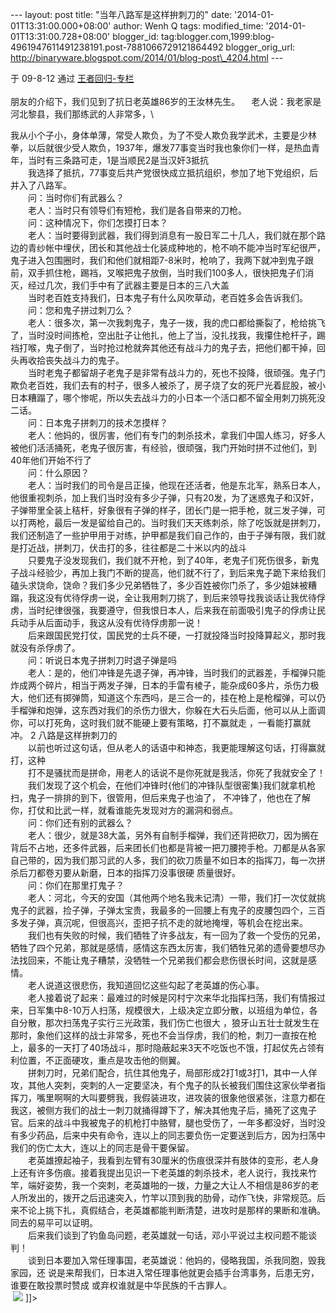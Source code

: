 --- layout: post title: "当年八路军是这样拚刺刀的" date:
'2014-01-01T13:31:00.000+08:00' author: Wenh Q tags: modified\_time:
'2014-01-01T13:31:00.728+08:00' blogger\_id:
tag:blogger.com,1999:blog-4961947611491238191.post-7881066729121864492
blogger\_orig\_url:
http://binaryware.blogspot.com/2014/01/blog-post\_4204.html ---
<div dir="ltr">

于 09-8-12 通过 [王者回归-专栏](http://blog.china.com/u/060604/863/)\
\
朋友的介绍下，我们见到了抗日老英雄86岁的王汝林先生。
　老人说：我老家是河北黎县，我们那练武的人非常多，\
<div>

我从小个子小，身体单薄，常受人欺负，为了不受人欺负我学武术，主要是少林拳，以后就很少受人欺负，1937年，爆发77事变当时我也象你们一样，是热血青年，当时有三条路可走，1是当顺民2是当汉奸3抵抗\
　　我选择了抵抗，77事变后共产党很快成立抵抗组织，参加了地下党组织，后并入了八路军。\
　　问：当时你们有武器么？\
　　老人：当时只有领导们有短枪，我们是各自带来的刀枪。\
　　问：这种情况下，你们怎摸打日本？\
　　老人：当时要得到武器，我们得到消息有一股日军二十几人，我们就在那个路边的青纱帐中埋伏，团长和其他战士化装成种地的，枪不响不能冲当时军纪很严，鬼子进入包围圈时，我们和他们就相距7-8米时，枪响了，我两下就冲到鬼子跟前，双手抓住枪，踢裆，叉喉把鬼子放倒，当时我们100多人，很快把鬼子们消灭，经过几次，我们手中有了武器主要是日本的三八大盖\
　　当时老百姓支持我们，日本鬼子有什么风吹草动，老百姓多会告诉我们。\
　　问：您和鬼子拼过刺刀么？\
　　老人：很多次，第一次我刺鬼子，鬼子一拨，我的虎口都给撕裂了，枪给挑飞了，当时没时间拣枪，空出肚子让他扎，他上了当，没扎找我，我攥住枪杆子，踢裆打喉，鬼子倒了，当时抢过枪就奔其他还有战斗力的鬼子去，把他们都干掉，回头再收拾丧失战斗力的鬼子。\
　　当时老鬼子都留胡子老鬼子是非常有战斗力的，死也不投降，很顽强。鬼子门欺负老百姓，我们去有的村子，很多人被杀了，房子烧了女的死尸光着屁股，被小日本糟蹋了，哪个惨呢，所以失去战斗力的小日本一个活口都不留全用刺刀挑死没二话。\
　　问：日本鬼子拼刺刀的技术怎摸样？\
　　老人：他妈的，很厉害，他们有专门的刺杀技术，拿我们中国人练习，好多人被他们活活捅死，老鬼子很厉害，有经验，很顽强，我门开始时拼不过他们，到40年他们开始不行了\
　　问：什么原因？\
　　老人：当时我们的司令是吕正操，他现在还活者，他是东北军，熟系日本人，他很重视刺杀，加上我们当时没有多少子弹，只有20发，为了迷惑鬼子和汉奸，子弹带里全装上秸杆，好象很有子弹的样子，团长门是一把手枪，就三发子弹，可以打两枪，最后一发是留给自己的。当时我们天天练刺杀，除了吃饭就是拼刺刀，我们还制造了一些护甲用于对练，护甲都是我们自己作的，由于子弹有限，我们就是打近战，拼刺刀，伏击打的多，往往都是二十米以内的战斗\
　　只要鬼子没发现我们，我们就不开枪，到了40年，老鬼子们死伤很多，新鬼子战斗经验少，再加上我门不断的提高，他们就不行了，到后来鬼子跪下来给我们磕头求饶命，饶命？我们多少兄弟牺牲了，多少百姓被你门杀了，多少姐妹被糟蹋，我这没有优待俘虏一说，全让我用刺刀挑了，到后来领导找我谈话让我优待俘虏，当时纪律很强，我要遵守，但我恨日本人，后来我在前面吸引鬼子的俘虏让民兵动手从后面动手，我这从没有优待俘虏那一说！\
　　后来跟国民党打仗，国民党的士兵不硬，一打就投降当时投降算起义，那时我就没有杀俘虏了。\
　　问：听说日本鬼子拼刺刀时退子弹是吗\
　　老人：是的，他们冲锋是先退子弹，再冲锋，当时我们的武器差，手榴弹只能炸成两个碎片，相当于两发子弹，日本的手雷有棱子，能杂成60多片，杀伤力极大，他们还有掷弹筒，知道这个东西吗，是三合一的，挂在枪上是枪榴弹，可以仍手榴弹和炮弹，这东西对我们的杀伤力很大，你躲在大石头后面，他可以从上面调你，可以打死角，这时我们就不能硬上要有策略，打不赢就走
，一看能打赢就冲。 2 八路是这样拚刺刀的\
　　以前也听过这句话，但从老人的话语中和神态，我更能理解这句话，打得赢就打，这种\
　　打不是骚扰而是拼命，用老人的话说不是你死就是我活，你死了我就安全了！\
　　我们发现了这个机会，在他们冲锋时{他们的冲锋队型很密集}我们就拿机枪扫，鬼子一排排的到下，很管用，但后来鬼子也油了，
不冲锋了，他也在了解你，打仗和比武一样，就看谁能先发现对方的漏洞和弱点。\
　　问：你们还有别的武器么？\
　　老人：很少，就是38大盖，另外有自制手榴弹，我们还背把砍刀，因为搁在背后不占地，还多件武器，后来团长们也都是背被一把刀腰挎手枪。刀都是从各家自己带的，因为我们那习武的人多，我们的砍刀质量不如日本的指挥刀，每一次拼杀后刀都卷刃要从新磨，日本的指挥刀没事很硬
质量很好。\
　　问：你们在那里打鬼子？\
　　老人：河北，今天的安国（其他两个地名我未记清）一带，我们打一次仗就挑鬼子的武器，捡子弹，子弹太宝贵，我最多的一回腰上有鬼子的皮腰包四个，三百多发子弹，真沉呢，但很高兴，歪把子抗不走的就地掩埋，等机会在挖出来。\
　　我们也有失败的时候，我们牺牲了许多战友，有一回为了救一个受伤的兄弟，牺牲了四个兄弟，那就是感情，感情这东西太厉害，我们牺牲兄弟的遗骨要想尽办法找回来，不能让鬼子糟禁，没牺牲一个兄弟我们都会悲伤很长时间，这就是感情。\
　　老人说道这很悲伤，我知道回忆这些勾起了老英雄的伤心事。\
　　老人接着说了起来：最难过的时候是冈村宁次来华北指挥扫荡，我们有情报过来，日军集中8-10万人扫荡，规模很大，上级决定立即分散，以班组为单位，各自分散，那次扫荡鬼子实行三光政策，我们伤亡也很大
，狼牙山五壮士就发生在那时，象他们这样的战士非常多，死也不会当俘虏，我们的枪，刺刀一直按在枪上，最多的一天打了40场战斗，那时隐蔽起来3天不吃饭也不饿，打起仗先占领有利位置，不正面硬攻，重点是攻击他的侧翼。\
　　拼刺刀时，兄弟们配合，抗住其他鬼子，局部形成2打1或3打1，其中一人佯攻，其他人突刺，突刺的人一定要坚决，有个鬼子的队长被我们围住这家伙举者指挥刀，嘴里啊啊的大叫要劈我，我假装进攻，进攻装的很象他很紧张，注意力都在我这，被侧方我们的战士一刺刀就捅得蹲下了，解决其他鬼子后，捅死了这鬼子官。后来的战斗中我被鬼子的机枪打中胳臂，腿也受伤了，一年多都没好，当时没有多少药品，后来中央有命令，连以上的同志要负伤一定要送到后方，因为扫荡中我们的伤亡太大，连以上的同志是骨干要保留。\
　　老英雄撩起袖子，我看到左臂有30厘米的伤痕很深并有肢体的变形，老人身上还有许多伤痕。接着我提出见识一下老英雄的刺杀技术，老人说行，我找来竹竿，端好姿势，我一个突刺，老英雄啪的一拨，力量之大让人不相信是86岁的老人所发出的，拨开之后迅速突入，竹竿以顶到我的肋骨，动作飞快，非常规范。后来不论上挑下扎，真假结合，老英雄都能判断清楚，进攻时是那样的果断和准确。同去的易平可以证明。\
　　后来我们谈到了钓鱼岛问题，老英雄就一句话，邓小平说过主权问题不能谈判！\
　　谈到日本要加入常任理事国，老英雄说：他妈的，侵略我国，杀我同胞，毁我家园，还
说是来帮我们，日本进入常任理事他就更会插手台湾事务，后患无穷，谁要在敢投票时赞成
或弃权谁就是中华民族的千古罪人。\
 ![](http://image.club.china.com/1011/2009/8/12/1250080038577.jpg)
\]\]&gt;

</div>

</div>

